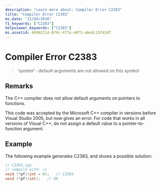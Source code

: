 ```yaml
---
description: "Learn more about: Compiler Error C2383"
title: "Compiler Error C2383"
ms.date: "11/04/2016"
f1_keywords: ["C2383"]
helpviewer_keywords: ["C2383"]
ms.assetid: 6696221d-879c-477a-a0f3-a6edc15fd3d7
---
```

# Compiler Error C2383

> '*symbol*' : default-arguments are not allowed on this symbol

## Remarks

The C++ compiler does not allow default arguments on pointers to functions.

This code was accepted by the Microsoft C++ compiler in versions before Visual Studio 2005, but now gives an error. For code that works in all versions of Visual C++, do not assign a default value to a pointer-to-function argument.

## Example

The following example generates C2383, and shows a possible solution:

```cpp
// C2383.cpp
// compile with: /c
void (*pf)(int = 0);   // C2383
void (*pf)(int);   // OK
```
